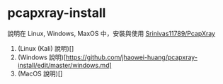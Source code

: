 # pcapxray-install

說明在 Linux, Windows, MaxOS 中，安裝與使用 [Srinivas11789/PcapXray](https://github.com/Srinivas11789/PcapXray)

1. (Linux (Kali) 說明)[]
2. (Windows 說明)[https://github.com/jhaowei-huang/pcapxray-install/edit/master/windows.md]
3. (MacOS 說明)[]
